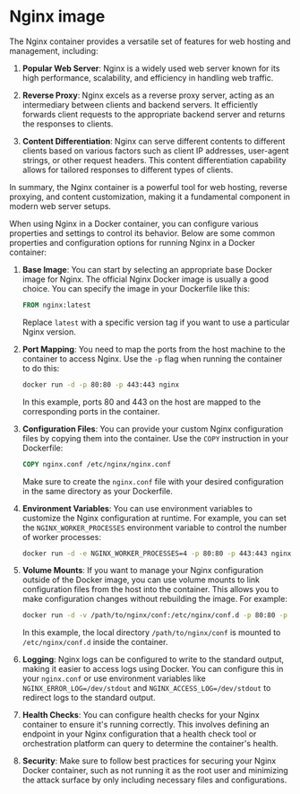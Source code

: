 # Nginx image

The Nginx container provides a versatile set of features for web hosting and management, including:

1. **Popular Web Server**: Nginx is a widely used web server known for its high performance, scalability, and efficiency in handling web traffic.

2. **Reverse Proxy**: Nginx excels as a reverse proxy server, acting as an intermediary between clients and backend servers. It efficiently forwards client requests to the appropriate backend server and returns the responses to clients.

3. **Content Differentiation**: Nginx can serve different contents to different clients based on various factors such as client IP addresses, user-agent strings, or other request headers. This content differentiation capability allows for tailored responses to different types of clients.

In summary, the Nginx container is a powerful tool for web hosting, reverse proxying, and content customization, making it a fundamental component in modern web server setups.

When using Nginx in a Docker container, you can configure various properties and settings to control its behavior. Below are some common properties and configuration options for running Nginx in a Docker container:

1. **Base Image**: You can start by selecting an appropriate base Docker image for Nginx. The official Nginx Docker image is usually a good choice. You can specify the image in your Dockerfile like this:

   ```Dockerfile
   FROM nginx:latest
   ```

   Replace `latest` with a specific version tag if you want to use a particular Nginx version.

2. **Port Mapping**: You need to map the ports from the host machine to the container to access Nginx. Use the `-p` flag when running the container to do this:

   ```bash
   docker run -d -p 80:80 -p 443:443 nginx
   ```

   In this example, ports 80 and 443 on the host are mapped to the corresponding ports in the container.

3. **Configuration Files**: You can provide your custom Nginx configuration files by copying them into the container. Use the `COPY` instruction in your Dockerfile:

   ```Dockerfile
   COPY nginx.conf /etc/nginx/nginx.conf
   ```

   Make sure to create the `nginx.conf` file with your desired configuration in the same directory as your Dockerfile.

4. **Environment Variables**: You can use environment variables to customize the Nginx configuration at runtime. For example, you can set the `NGINX_WORKER_PROCESSES` environment variable to control the number of worker processes:

   ```bash
   docker run -d -e NGINX_WORKER_PROCESSES=4 -p 80:80 -p 443:443 nginx
   ```

5. **Volume Mounts**: If you want to manage your Nginx configuration outside of the Docker image, you can use volume mounts to link configuration files from the host into the container. This allows you to make configuration changes without rebuilding the image. For example:

   ```bash
   docker run -d -v /path/to/nginx/conf:/etc/nginx/conf.d -p 80:80 -p 443:443 nginx
   ```

   In this example, the local directory `/path/to/nginx/conf` is mounted to `/etc/nginx/conf.d` inside the container.

6. **Logging**: Nginx logs can be configured to write to the standard output, making it easier to access logs using Docker. You can configure this in your `nginx.conf` or use environment variables like `NGINX_ERROR_LOG=/dev/stdout` and `NGINX_ACCESS_LOG=/dev/stdout` to redirect logs to the standard output.

7. **Health Checks**: You can configure health checks for your Nginx container to ensure it's running correctly. This involves defining an endpoint in your Nginx configuration that a health check tool or orchestration platform can query to determine the container's health.

8. **Security**: Make sure to follow best practices for securing your Nginx Docker container, such as not running it as the root user and minimizing the attack surface by only including necessary files and configurations.

